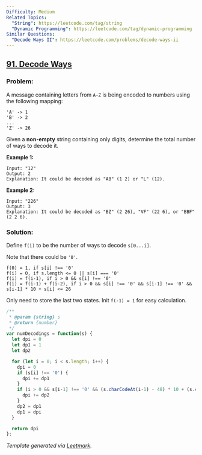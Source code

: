 ```yaml
---
Difficulty: Medium
Related Topics:
  "String": https://leetcode.com/tag/string
  "Dynamic Programming": https://leetcode.com/tag/dynamic-programming
Similar Questions:
  "Decode Ways II": https://leetcode.com/problems/decode-ways-ii
---
```


## [91. Decode Ways](https://leetcode.com/problems/decode-ways/description/)

### Problem:

A message containing letters from `A-Z` is being encoded to numbers using the following mapping:

```
'A' -> 1
'B' -> 2
...
'Z' -> 26
```

Given a **non-empty** string containing only digits, determine the total number of ways to decode it.

**Example 1:**

```
Input: "12"
Output: 2
Explanation: It could be decoded as "AB" (1 2) or "L" (12).
```

**Example 2:**

```
Input: "226"
Output: 3
Explanation: It could be decoded as "BZ" (2 26), "VF" (22 6), or "BBF" (2 2 6).
```

### Solution:

Define `f(i)` to be the number of ways to decode `s[0...i]`.

Note that there could be `'0'`.

```
f(0) = 1, if s[i] !== '0'
f(i) = 0, if s.length <= 0 || s[i] === '0'
f(i) = f(i-1), if i > 0 && s[i] !== '0'
f(i) = f(i-1) + f(i-2), if i > 0 && s[i] !== '0' && s[i-1] !== '0' && s[i-1] * 10 + s[i] <= 26
```

Only need to store the last two states. Init `f(-1) = 1` for easy calculation.

```javascript
/**
 * @param {string} s
 * @return {number}
 */
var numDecodings = function(s) {
  let dpi = 0
  let dp1 = 1
  let dp2

  for (let i = 0; i < s.length; i++) {
    dpi = 0
    if (s[i] !== '0') {
      dpi += dp1
    }
    if (i > 0 && s[i-1] !== '0' && (s.charCodeAt(i-1) - 48) * 10 + (s.charCodeAt(i) - 48) <= 26) {
      dpi += dp2
    }
    dp2 = dp1
    dp1 = dpi
  }

  return dpi
};
```

*Template generated via [Leetmark](https://github.com/crimx/crx-leetmark).*

